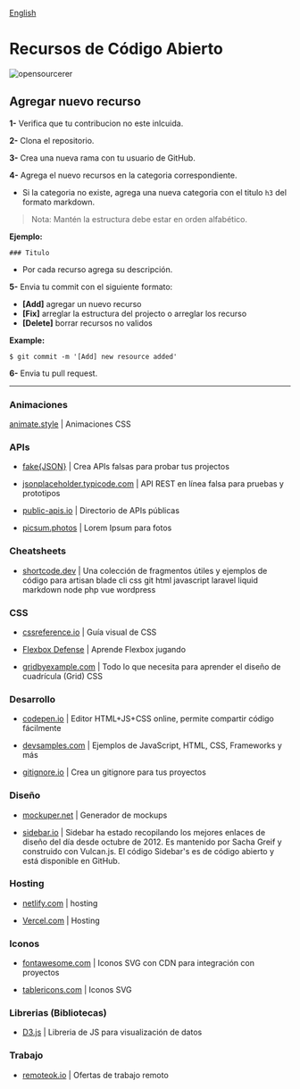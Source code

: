 [English]('https://github.com/4rturd13/open-source-resources/blob/master/README-En.md')

# Recursos de Código Abierto

![opensourcerer](https://res.cloudinary.com/dargjxuh5/image/upload/v1574698467/logos/os_vgu8ao.svg)

## Agregar nuevo recurso

**1-** Verifica que tu contribucion no este inlcuida.

**2-** Clona el repositorio.

**3-** Crea una nueva rama con tu usuario de GitHub.

**4-** Agrega el nuevo recursos en la categoria correspondiente.

- Si la categoria no existe, agrega una nueva categoria con el titulo `h3` del formato markdown.

> Nota: Mantén la estructura debe estar en orden alfabético.

**Ejemplo:**

`### Titulo`

- Por cada recurso agrega su descripción.

**5-** Envia tu commit con el siguiente formato:

- **[Add]** agregar un nuevo recurso
- **[Fix]** arreglar la estructura del projecto o arreglar los recurso
- **[Delete]** borrar recursos no validos

**Example:**

`$ git commit -m '[Add] new resource added'`

**6-** Envia tu pull request.

---

### Animaciones

[animate.style](https://animate.style/) | Animaciones CSS

### APIs

- [fake{JSON}](https://fakejson.com/) | Crea APIs falsas para probar tus projectos

- [jsonplaceholder.typicode.com](http://jsonplaceholder.typicode.com/) | API REST en línea falsa para pruebas y prototipos

- [public-apis.io](https://public-apis.io/) | Directorio de APIs públicas

- [picsum.photos](https://picsum.photos/) | Lorem Ipsum para fotos

### Cheatsheets

- [shortcode.dev](https://shortcode.dev/) | Una colección de fragmentos útiles y ejemplos de código para artisan blade cli css git html javascript laravel liquid markdown node php vue wordpress

### CSS

- [cssreference.io](https://cssreference.io/) | Guía visual de CSS

- [Flexbox Defense](http://www.flexboxdefense.com/) | Aprende Flexbox jugando

- [gridbyexample.com](https://gridbyexample.com/) | Todo lo que necesita para aprender el diseño de cuadrícula (Grid) CSS

### Desarrollo

- [codepen.io](https://remoteok.io/) | Editor HTML+JS+CSS online, permite compartir código fácilmente

- [devsamples.com](https://www.devsamples.com/) | Ejemplos de JavaScript, HTML, CSS, Frameworks y más

- [gitignore.io](https://www.toptal.com/developers/gitignore) | Crea un gitignore para tus proyectos

### Diseño

- [mockuper.net](https://mockuper.net/) | Generador de mockups

- [sidebar.io](https://sidebar.io/) | Sidebar ha estado recopilando los mejores enlaces de diseño del día desde octubre de 2012. Es mantenido por Sacha Greif y construido con Vulcan.js. El código Sidebar's es de código abierto y está disponible en GitHub.

### Hosting

- [netlify.com](https://www.netlify.com/) | hosting

- [Vercel.com](https://vercel.com/) | Hosting

### Iconos

- [fontawesome.com](https://fontawesome.com/) | Iconos SVG con CDN para integración con proyectos

- [tablericons.com](https://tablericons.com/) | Iconos SVG

### Librerias (Bibliotecas)

- [D3.js](https://d3js.org/) | Libreria de JS para visualización de datos

### Trabajo

- [remoteok.io](https://remoteok.io/) | Ofertas de trabajo remoto
